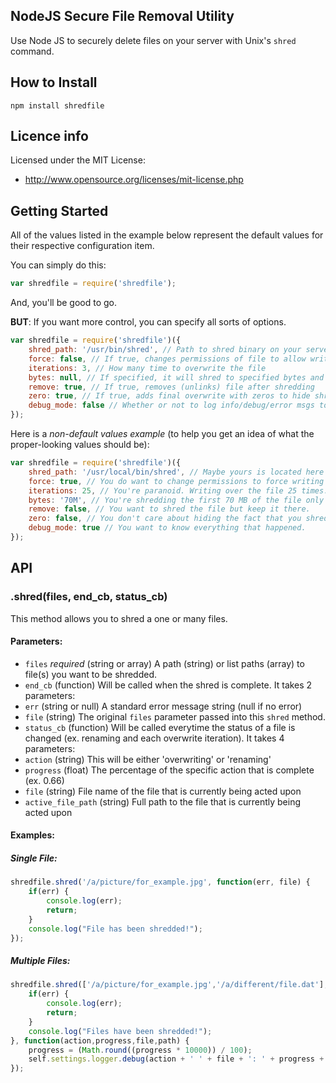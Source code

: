 ## NodeJS Secure File Removal Utility

Use Node JS to securely delete files on your server with Unix's `shred` command.

## How to Install

    npm install shredfile

## Licence info

Licensed under the MIT License:

* http://www.opensource.org/licenses/mit-license.php

## Getting Started

All of the values listed in the example below represent the default values for their respective configuration item.

You can simply do this:

```javascript
var shredfile = require('shredfile');
```

And, you'll be good to go. 

__BUT__: If you want more control, you can specify all sorts of options.

```javascript
var shredfile = require('shredfile')({
    shred_path: '/usr/bin/shred', // Path to shred binary on your server
    force: false, // If true, changes permissions of file to allow writing if necessary
    iterations: 3, // How many time to overwrite the file
    bytes: null, // If specified, it will shred to specified bytes and then stop
    remove: true, // If true, removes (unlinks) file after shredding
    zero: true, // If true, adds final overwrite with zeros to hide shredding
    debug_mode: false // Whether or not to log info/debug/error msgs to the console
});
```

Here is a _non-default values example_ (to help you get an idea of what the proper-looking values should be):

```javascript
var shredfile = require('shredfile')({
    shred_path: '/usr/local/bin/shred', // Maybe yours is located here
    force: true, // You do want to change permissions to force writing
    iterations: 25, // You're paranoid. Writing over the file 25 times.
    bytes: '70M', // You're shredding the first 70 MB of the file only
    remove: false, // You want to shred the file but keep it there.
    zero: false, // You don't care about hiding the fact that you shredde the file.
    debug_mode: true // You want to know everything that happened.
});
```

## API 
 
### .shred(files, end_cb, status_cb)

This method allows you to shred a one or many files.

#### Parameters: 

* `files` *required* (string or array) A path (string) or list paths (array) to file(s) you want to be shredded.
* `end_cb` (function) Will be called when the shred is complete. It takes 2 parameters:
 * `err` (string or null) A standard error message string (null if no error)
 * `file` (string) The original `files` parameter passed into this `shred` method.
* `status_cb` (function) Will be called everytime the status of a file is changed (ex. renaming and each overwrite iteration). It takes 4 parameters:
 * `action` (string) This will be either 'overwriting' or 'renaming'
 * `progress` (float) The percentage of the specific action that is complete (ex. 0.66) 
 * `file` (string) File name of the file that is currently being acted upon
 * `active_file_path` (string) Full path to the file that is currently being acted upon


#### Examples:

##### Single File:
```javascript
shredfile.shred('/a/picture/for_example.jpg', function(err, file) {
    if(err) {
        console.log(err);
		return;
    }
	console.log("File has been shredded!");
});
```

##### Multiple Files:
```javascript
shredfile.shred(['/a/picture/for_example.jpg','/a/different/file.dat'], function(err, file) {
    if(err) {
        console.log(err);
		return;
    }
	console.log("Files have been shredded!");
}, function(action,progress,file,path) {
	progress = (Math.round((progress * 10000)) / 100);
	self.settings.logger.debug(action + ' ' + file + ': ' + progress + '%');
});
```